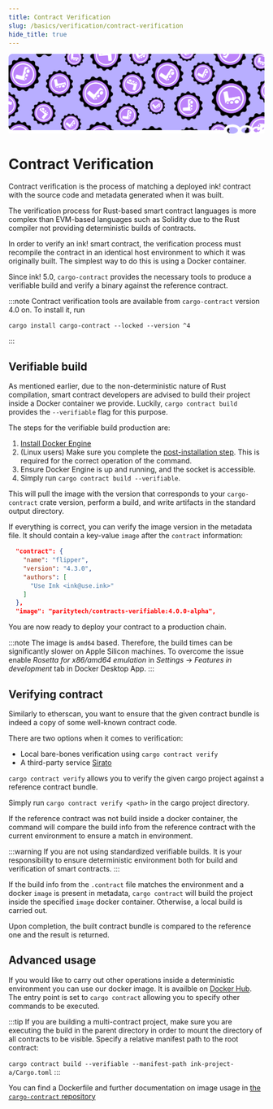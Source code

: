 ```yaml
---
title: Contract Verification
slug: /basics/verification/contract-verification
hide_title: true
---
```


![intro image](/img/title/verification.svg)

# Contract Verification

Contract verification is the process of matching a deployed ink! contract
with the source code and metadata generated when it was built.

The verification process for Rust-based smart contract languages is more
complex than EVM-based languages such as Solidity due to the Rust
compiler not providing deterministic builds of contracts.

In order to verify an ink! smart contract, the verification
process must recompile the contract in an identical host environment to
which it was originally built. The simplest way to do this is using a Docker
container.

Since ink! 5.0, `cargo-contract` provides the necessary tools to produce
a verifiable build and verify a binary against the reference contract.

:::note
Contract verification tools are available from `cargo-contract`
version 4.0 on. To install it, run

```
cargo install cargo-contract --locked --version ^4
```

:::

## Verifiable build

As mentioned earlier, due to the non-deterministic nature of Rust compilation,
smart contract developers are advised to build their project inside
a Docker container we provide. Luckily, `cargo contract build`
provides the `--verifiable` flag for this purpose.

The steps for the verifiable build production are:

1. [Install Docker Engine](https://docs.docker.com/engine/install/)
2. (Linux users) Make sure you complete the [post-installation step](https://docs.docker.com/engine/install/linux-postinstall/).
   This is required for the correct operation of the command.
3. Ensure Docker Engine is up and running, and the socket is accessible.
4. Simply run `cargo contract build --verifiable`.

This will pull the image with the version that corresponds to your `cargo-contract` crate version,
perform a build, and write artifacts in the standard output directory.

If everything is correct, you can verify the image version in the metadata file.
It should contain a key-value `image` after the `contract` information:

```json
  "contract": {
    "name": "flipper",
    "version": "4.3.0",
    "authors": [
      "Use Ink <ink@use.ink>"
    ]
  },
  "image": "paritytech/contracts-verifiable:4.0.0-alpha",
```

You are now ready to deploy your contract to a production chain.

:::note
The image is `amd64` based. Therefore, the build times can be significantly slower
on Apple Silicon machines. To overcome the issue enable _Rosetta for x86/amd64 emulation_
in _Settings_ → _Features in development_ tab in Docker Desktop App.
:::

## Verifying contract

Similarly to etherscan, you want to ensure that the given contract bundle
is indeed a copy of some well-known contract code.

There are two options when it comes to verification:

- Local bare-bones verification using `cargo contract verify`
- A third-party service [Sirato](./sirato.md)

`cargo contract verify` allows you to verify the given cargo project
against a reference contract bundle.

Simply run `cargo contract verify <path>`
in the cargo project directory.

If the reference contract was not build inside a docker container, the command
will compare the build info from the reference contract with the current environment
to ensure a match in environment.

:::warning
If you are not using standardized verifiable builds. It is your responsibility
to ensure deterministic environment both for build and verification of
smart contracts.
:::

If the build info from the `.contract` file matches the environment and a
docker `image` is present in metadata, `cargo contract` will build the
project inside the specified `image` docker container.
Otherwise, a local build is carried out.

Upon completion, the built contract bundle is compared to the reference one
and the result is returned.

## Advanced usage

If you would like to carry out other operations inside a deterministic environment
you can use our docker image. It is availble on [Docker Hub](https://hub.docker.com/repository/docker/paritytech/contracts-verifiable/general).
The entry point is set to `cargo contract` allowing you to specify other commands to be
executed.

:::tip
If you are building a multi-contract project,
make sure you are executing the build in the parent directory in order to mount the directory
of all contracts to be visible. Specify a relative manifest path to the root contract:

`cargo contract build --verifiable --manifest-path ink-project-a/Cargo.toml`
:::

You can find a Dockerfile and further documentation on image usage
in [the `cargo-contract` repository](https://github.com/use-ink/cargo-contract/tree/master/build-image)
